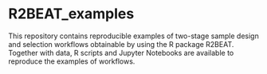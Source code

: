 # R2BEAT_examples
This repository contains reproducible examples of two-stage sample design and selection workflows obtainable by using the R package R2BEAT.
Together with data, R scripts and Jupyter Notebooks are available to reproduce the examples of workflows.

